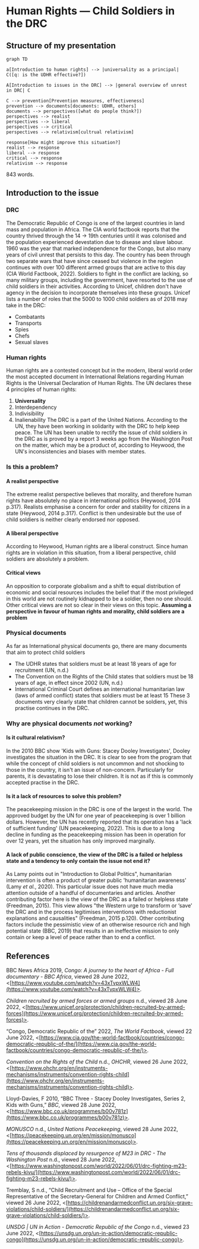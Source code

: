 # Human Rights — Child Soldiers in the DRC
## Structure of my presentation
```mermaid
graph TD

a[Introduction to human rights] --> |universality as a principal| C([q: is the UDHR effective?])

A[Introduction to issues in the DRC] --> |general overview of unrest in DRC| C

C --> prevention[Prevention measures, effectiveness]
prevention --> documents[documents: UDHR, others]
documents --> perspectives([what do people think?])
perspectives --> realist 
perspectives --> liberal
perspectives --> critical
perspectives --> relativism[cultrual relativism]

response[How might improve this situation?]
realist --> response
liberal --> response
critical --> response
relativism --> response

```
843 words.
## Introduction to the issue
### DRC
The Democratic Republic of Congo is one of the largest countries in land mass and population in Africa. The CIA world factbook reports that the country thrived through the 14 -> 19th centuries until it was colonised and the population experienced devestation due to disease and slave labour. 1960 was the year that marked independence for the Congo, but also many years of civil unrest that persists to this day. The country has been through two separate wars that have since ceased but violence in the region continues with over 100 different armed groups that are active to this day (CIA World Factbook, 2022). Soldiers to fight in the conflict are lacking, so many military groups, including the government, have resorted to the use of child soldiers in their activities. According to Unicef, children don't have agency in the decision to incorporate themselves into these groups. Unicef lists a number of roles that the 5000 to 1000 child soldiers as of 2018 may take in the DRC:
- Combatants
- Transports
- Spies
- Chefs
- Sexual slaves
### Human rights
Human rights are a contested concept but in the modern, liberal world order the most accepted document in International Relations regarding Human Rights is the Universal Declaration of Human Rights. The UN declares these 4 principles of human rights: 
1. **Universality**
2. Interdependency
3. Indivisibility
4. Inalienability
The DRC is a part of the United Nations. According to the UN, they have been working in solidarity with the DRC to help keep peace. The UN has been unable to rectify the issue of child soldiers in the DRC as is proved by a report 3 weeks ago from the Washington Post on the matter, which may be a product of, according to Heywood, the UN's inconsistencies and biases with member states.
### Is this a problem?
#### A realist perspective
The extreme realist perspective believes that morality, and therefore human rights have absolutely no place in international politics (Heywood, 2014 p.317). Realists emphasise a concern for order and stability for citizens in a state (Heywood, 2014 p.317). Conflict is then undesirable but the use of child soldiers is neither clearly endorsed nor opposed.
#### A liberal perspective
According to Heywood, Human rights are a liberal construct. Since human rights are in violation in this situation, from a liberal perspective, child soldiers are absolutely a problem.
#### Critical views
An opposition to corporate globalism and a shift to equal distribution of economic and social resources includes the belief that if the most privileged in this world are not routinely kidnapped to be a soldier, then no one should. Other critical views are not so clear in their views on this topic.
**Assuming a perspective in favour of human rights and morality, child soldiers are a problem**
### Physical documents
As far as International physical documents go, there are many documents that aim to protect child soldiers
- The UDHR states that soldiers must be at least 18 years of age for recruitment (UN, n.d.)
- The Convention on the Rights of the Child states that soldiers must be 18 years of age, in effect since 2002 (UN, n.d.)
- International Criminal Court defines an international humanitarian law (laws of armed conflict) states that soldiers must be at least 15 
These 3 documents very clearly state that children cannot be soldiers, yet, this practise continues in the DRC.
### Why are physical documents *not* working?
#### Is it cultural relativism? 
In the 2010 BBC show 'Kids with Guns: Stacey Dooley Investigates', Dooley investigates the situation in the DRC. It is clear to see from the program that while the concept of child soldiers is not uncommon and not shocking to those in the country, it isn't an issue of non-concern. Particularly for parents, it is devastating to lose their children. It is not as if this is commonly accepted practise in the DRC.
#### Is it a lack of resources to solve this problem?
The peacekeeping mission in the DRC is one of the largest in the world. The approved budget by the UN for one year of peacekeeping is over 1 billion dollars. However, the UN has recently reported that its operation has a 'lack of sufficient funding' (UN peacekeeping, 2022). This is due to a long decline in funding as the peacekeeping mission has been in operation for over 12 years, yet the situation has only improved marginally.
#### A lack of public conscience, the view of the DRC is a failed or helpless state and a tendency to only contain the issue not end it?
As Lamy points out in "Introduction to Global Politics", humanitarian intervention is often a product of greater public 'humanitarian awareness' (Lamy *et al.*, 2020). This particular issue does not have much media attention outside of a handful of documentaries and articles. Another contributing factor here is the view of the DRC as a failed or helpless state (Freedman, 2015). This view allows "the Western urge to transform or ‘save’ the DRC and in the process legitimises interventions with reductionist explanations and causalities" (Freedman, 2015 p.120). Other contributing factors include the pessimistic view of an otherwise resource rich and high potential state (BBC, 2019) that results in an ineffective mission to only contain or keep a level of peace rather than to end a conflict.
## References
BBC News Africa 2019, _Congo: A journey to the heart of Africa - Full documentary - BBC Africa_, viewed 28 June 2022, <[https://www.youtube.com/watch?v=43xTvpxWLW4](https://www.youtube.com/watch?v=43xTvpxWLW4)>.

_Children recruited by armed forces or armed groups_ n.d., viewed 28 June 2022, <[https://www.unicef.org/protection/children-recruited-by-armed-forces](https://www.unicef.org/protection/children-recruited-by-armed-forces)>.

“Congo, Democratic Republic of the” 2022, _The World Factbook_, viewed 22 June 2022, <[https://www.cia.gov/the-world-factbook/countries/congo-democratic-republic-of-the/](https://www.cia.gov/the-world-factbook/countries/congo-democratic-republic-of-the/)>.

_Convention on the Rights of the Child_ n.d., _OHCHR_, viewed 26 June 2022, <[https://www.ohchr.org/en/instruments-mechanisms/instruments/convention-rights-child](https://www.ohchr.org/en/instruments-mechanisms/instruments/convention-rights-child)>.

Lloyd-Davies, F 2010, “BBC Three - Stacey Dooley Investigates, Series 2, Kids with Guns,” _BBC_, viewed 28 June 2022, <[https://www.bbc.co.uk/programmes/b00v781z](https://www.bbc.co.uk/programmes/b00v781z)>.

_MONUSCO_ n.d., _United Nations Peacekeeping_, viewed 28 June 2022, <[https://peacekeeping.un.org/en/mission/monusco](https://peacekeeping.un.org/en/mission/monusco)>.

_Tens of thousands displaced by resurgence of M23 in DRC - The Washington Post_ n.d., viewed 28 June 2022, <[https://www.washingtonpost.com/world/2022/06/01/drc-fighting-m23-rebels-kivu/](https://www.washingtonpost.com/world/2022/06/01/drc-fighting-m23-rebels-kivu/)>.

Tremblay, S n.d., “Child Recruitment and Use – Office of the Special Representative of the Secretary-General for Children and Armed Conflict,” viewed 26 June 2022, <[https://childrenandarmedconflict.un.org/six-grave-violations/child-soldiers/](https://childrenandarmedconflict.un.org/six-grave-violations/child-soldiers/)>.

_UNSDG | UN in Action - Democratic Republic of the Congo_ n.d., viewed 23 June 2022, <[https://unsdg.un.org/un-in-action/democratic-republic-congo](https://unsdg.un.org/un-in-action/democratic-republic-congo)>.